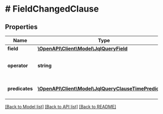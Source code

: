 # # FieldChangedClause

## Properties

Name | Type | Description | Notes
------------ | ------------- | ------------- | -------------
**field** | [**\OpenAPI\Client\Model\JqlQueryField**](JqlQueryField.md) |  |
**operator** | **string** | The operator applied to the field. |
**predicates** | [**\OpenAPI\Client\Model\JqlQueryClauseTimePredicate[]**](JqlQueryClauseTimePredicate.md) | The list of time predicates. |

[[Back to Model list]](../../README.md#models) [[Back to API list]](../../README.md#endpoints) [[Back to README]](../../README.md)
